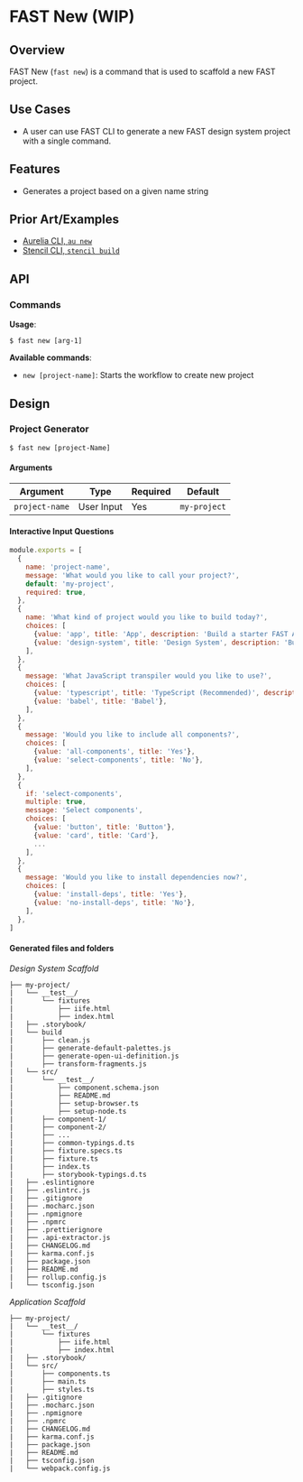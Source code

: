 # FAST New (WIP)

## Overview
FAST New (`fast new`) is a command that is used to scaffold a new FAST project.

## Use Cases
- A user can use FAST CLI to generate a new FAST design system project with a single command.

## Features
- Generates a project based on a given name string

## Prior Art/Examples
- [Aurelia CLI, `au new`](https://aurelia.io/docs/cli/basics/)
- [Stencil CLI, `stencil build`](https://stenciljs.com/docs/cli)

## API

### Commands

**Usage**:
```
$ fast new [arg-1]
 ```
 
**Available commands**:
- `new [project-name]`: Starts the workflow to create new project

## Design

### Project Generator
```
$ fast new [project-Name]
```

#### Arguments
| Argument         | Type              | Required | Default        |
|------------------|-------------------|----------|----------------|
|`project-name`    | User Input        | Yes      | `my-project`   |

#### Interactive Input Questions
```js
module.exports = [
  {
    name: 'project-name',
    message: 'What would you like to call your project?',
    default: 'my-project',
    required: true,
  },
  {
    name: 'What kind of project would you like to build today?',
    choices: [
      {value: 'app', title: 'App', description: 'Build a starter FAST Application'},
      {value: 'design-system', title: 'Design System', description: 'Build a new design system'},
    ],
  },
  {
    message: 'What JavaScript transpiler would you like to use?',
    choices: [
      {value: 'typescript', title: 'TypeScript (Recommended)', description: 'This is the most robust '},
      {value: 'babel', title: 'Babel'},
    ],
  },
  {
    message: 'Would you like to include all components?',
    choices: [
      {value: 'all-components', title: 'Yes'},
      {value: 'select-components', title: 'No'},
    ],
  },
  {
    if: 'select-components',
    multiple: true,
    message: 'Select components',
    choices: [
      {value: 'button', title: 'Button'},
      {value: 'card', title: 'Card'},
      ...
    ],
  },
  {
    message: 'Would you like to install dependencies now?',
    choices: [
      {value: 'install-deps', title: 'Yes'},
      {value: 'no-install-deps', title: 'No'},
    ],
  },
]
```
<!-- ```
$ What would you like to name your project [Input]?: (my-project)
$ What kind of project?
    - App
      Build a starter application
    - Design System
      Build a starter design system
$ Would you
$ Select components [Multi-select]: (All)
    - All
    - [*Component list*]
``` -->

#### Generated files and folders

*Design System Scaffold*
```
├── my-project/
|   └── __test__/
|       └── fixtures
|           ├── iife.html
|           ├── index.html
|   ├── .storybook/
|   └── build
|       ├── clean.js
|       ├── generate-default-palettes.js
|       ├── generate-open-ui-definition.js
|       ├── transform-fragments.js
|   └── src/
|       └── __test__/
|           ├── component.schema.json
|           ├── README.md
|           ├── setup-browser.ts
|           ├── setup-node.ts
|       ├── component-1/
|       ├── component-2/
|       ├── ...
|       ├── common-typings.d.ts
|       ├── fixture.specs.ts
|       ├── fixture.ts
|       ├── index.ts
|       ├── storybook-typings.d.ts
|   ├── .eslintignore
|   ├── .eslintrc.js
|   ├── .gitignore
|   ├── .mocharc.json
|   ├── .npmignore
|   ├── .npmrc
|   ├── .prettierignore
|   ├── .api-extractor.js
|   ├── CHANGELOG.md
|   ├── karma.conf.js
|   ├── package.json
|   ├── README.md
|   ├── rollup.config.js
|   └── tsconfig.json
```

*Application Scaffold*
```
├── my-project/
|   └── __test__/
|       └── fixtures
|           ├── iife.html
|           ├── index.html
|   ├── .storybook/
|   └── src/
|       ├── components.ts
|       ├── main.ts
|       ├── styles.ts   
|   ├── .gitignore
|   ├── .mocharc.json
|   ├── .npmignore
|   ├── .npmrc
|   ├── CHANGELOG.md
|   ├── karma.conf.js
|   ├── package.json
|   ├── README.md
|   ├── tsconfig.json
|   └── webpack.config.js
```